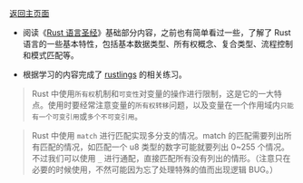 [返回主页面](../README.md)

- 阅读《[Rust 语言圣经](https://course.rs)》基础部分内容，之前也有简单看过一些，了解了 Rust 语言的一些基本特性，包括基本数据类型、所有权概念、复合类型、流程控制和模式匹配等。

- 根据学习的内容完成了 [rustlings](https://github.com/LearningOS/rust-rustlings-creatoy) 的相关练习。

> Rust 中使用`所有权`机制和`可变性`对变量的操作进行限制，这是它的一大特点。使用时要经常注意变量的`所有权转移`问题，以及变量在一个作用域内`只能有一个可变引用`或`多个不可变引用`。

> Rust 中使用 `match` 进行匹配实现多分支的情况。match 的匹配需要列出所有匹配的情况，如匹配一个 u8 类型的数字可能就要列出 0~255 个情况。不过我们可以使用 `_` 进行通配，直接匹配所有没有列出的情形。（注意只在必要的时候使用，不然可能因为忘了处理特殊的值而出现逻辑 BUG。）
